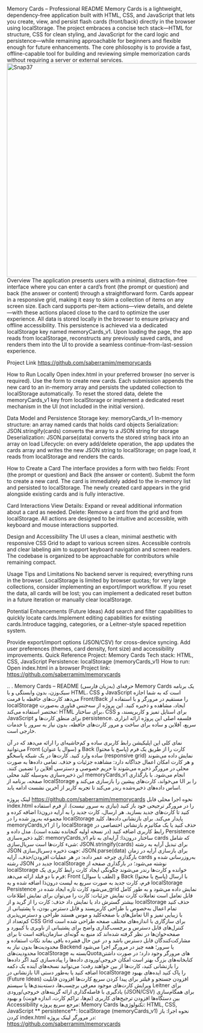 Memory Cards – Professional README 
Memory Cards is a lightweight, dependency-free application built with HTML, CSS, and JavaScript that lets you create, view, and persist flash cards (front/back) directly in the browser using localStorage. The project embraces a concise tech stack—HTML for structure, CSS for clean styling, and JavaScript for the card logic and persistence—while remaining approachable for beginners and flexible enough for future enhancements. The core philosophy is to provide a fast, offline-capable tool for building and reviewing simple memorization cards without requiring a server or external services.
<img width="770" height="567" alt="Snap37" src="https://github.com/user-attachments/assets/bb55eab3-8f5e-4a86-9b14-3c11aa9aa5b1" />
Overview
The application presents users with a minimal, distraction-free interface where you can enter a card’s front (the prompt or question) and back (the answer or content) through a straightforward form. Cards appear in a responsive grid, making it easy to skim a collection of items on any screen size. Each card supports per-item actions—view details, and delete—with these actions placed close to the card to optimize the user experience. All data is stored locally in the browser to ensure privacy and offline accessibility. This persistence is achieved via a dedicated localStorage key named memoryCards_v1. Upon loading the page, the app reads from localStorage, reconstructs any previously saved cards, and renders them into the UI to provide a seamless continue-from-last-session experience.

Project Link
https://github.com/saberramim/memorycards

How to Run Locally
Open index.html in your preferred browser (no server is required). Use the form to create new cards. Each submission appends the new card to an in-memory array and persists the updated collection to localStorage automatically.
To reset the stored data, delete the memoryCards_v1 key from localStorage or implement a dedicated reset mechanism in the UI (not included in the initial version).

Data Model and Persistence
Storage key: memoryCards_v1
In-memory structure: an array named cards that holds card objects
Serialization: JSON.stringify(cards) converts the array to a JSON string for storage
Deserialization: JSON.parse(data) converts the stored string back into an array on load
Lifecycle: on every add/delete operation, the app updates the cards array and writes the new JSON string to localStorage; on page load, it reads from localStorage and renders the cards.


How to Create a Card
The interface provides a form with two fields: Front (the prompt or question) and Back (the answer or content). Submit the form to create a new card. The card is immediately added to the in-memory list and persisted to localStorage. The newly created card appears in the grid alongside existing cards and is fully interactive.

Card Interactions
View Details: Expand or reveal additional information about a card as needed.
Delete: Remove a card from the grid and from localStorage.
All actions are designed to be intuitive and accessible, with keyboard and mouse interactions supported.

Design and Accessibility
The UI uses a clean, minimal aesthetic with responsive CSS Grid to adapt to various screen sizes.
Accessible controls and clear labeling aim to support keyboard navigation and screen readers.
The codebase is organized to be approachable for contributors while remaining compact.

Usage Tips and Limitations
No backend server is required; everything runs in the browser. LocalStorage is limited by browser quotas; for very large collections, consider implementing an export/import workflow. If you reset the data, all cards will be lost; you can implement a dedicated reset button in a future iteration or manually clear localStorage.

Potential Enhancements (Future Ideas)
Add search and filter capabilities to quickly locate cards.Implement editing capabilities for existing cards.Introduce tagging, categories, or a Leitner-style spaced repetition system.

Provide export/import options (JSON/CSV) for cross-device syncing.
Add user preferences (themes, card density, font size) and accessibility improvements.
Quick Reference
Project: Memory Cards
Tech stack: HTML, CSS, JavaScript
Persistence: localStorage (memoryCards_v1)
How to run: Open index.html in a browser
Project link: https://github.com/saberramim/memorycards

..
.
Memory Cards – README حرفه‌ای (به‌زبان فارسی)
Memory Cards یک برنامه سبک‌وزن، بدون وابستگی و با HTML، CSS و JavaScript است که به شما اجازه می‌دهد کارت‌های حافظه با فرمت Front/Back را مستقیم در مرورگر و با استفاده از localStorage ایجاد، مشاهده و ذخیره کنید. این پروژه از سه‌جنس فناوری به‌صورت مختصر استفاده می‌کند: HTML برای ساختار، CSS برای استایل تمیز و کاربرپسند، و JavaScript برای منطق کارت‌ها و persistence. فلسفه اصلی این پروژه ارائه ابزاری سریع، آفلاین و ساده برای ساخت و مرور کارت‌های حافظه، بدون نیاز به سرور یا خدمات خارجی است.

نمای کلی
این اپلیکیشن رابط کاربری ساده و کم‌حاشیه‌ای را ارائه می‌دهد که در آن می‌توانید Front (سوال یا عنوان) و Back (پاسخ یا محتوا) کارت را از طریق یک فرم ساده وارد کنید. کارت‌ها در یک شبکه پاسخگو (responsive grid) نمایش داده می‌شوند و هر کارت امکان اعمال جداگانه دارد: مشاهده جزئیات و حذف. تمامی داده‌ها به صورت محلی در مرورگر ذخیره می‌شوند تا حریم خصوصی و دسترسی آفلاین را تضمین کنند. این ذخیره‌سازی به‌وسیله کلید محلی memoryCards_v1 انجام می‌شود. با بارگذاری صفحه، برنامه از localStorage می‌خواند، کارت‌های پیشین را بازسازی می‌کند و UI را بر اساس داده‌های ذخیره‌شده رندر می‌کند تا تجربه کاربر از آخرین نشست ادامه یابد.

لینک پروژه
https://github.com/saberramim/memorycards
نحوه اجرا محلی
فایل index.html را در مرورگر ترجیحی خود باز کنید (نیازی به سرور نیست).
از فرم استفاده کنید تا کارت‌های جدید بسازید. هر ارسال، کارت جدید را به آرایه درون‌ذا اضافه کرده و مجموعه به‌روز شده را در localStorage پایدار می‌کند.
برای بازنشانی داده‌ها، کلید memoryCards_v1 را از localStorage حذف کنید یا یک مکانیزم بازنشانی اختصاصی در رابط کاربری اضافه کنید (در نسخه اولیه گنجانده نشده است).
مدل داده و Persistence
کلید ذخیره‌سازی: memoryCards_v1
ساختار درون‌ذا: آرایه‌ای به نام cards که شامل شیء کارت‌ها است
سریال‌سازی: JSON.stringify(cards) برای تبدیل آرایه به رشته JSON جهت ذخیره
دِسریال‌سازی: JSON.parse(data) برای بازسازی آرایه در زمان بارگذاری
چرخه عمر داده: در هر عملیات افزودن/حذف، آرایه cards به‌روزرسانی شده و رشته JSON جدید در localStorage نوشته می‌شود؛ در بارگذاری صفحه از localStorage خوانده و کارت‌ها رندر می‌شوند
چگونگی ایجاد کارت
رابط کاربری یک فرم با دو فیلد ارائه می‌دهد: Front (لطف یا سوال) و Back (پاسخ یا محتوا)
با ارسال فرم، کارت جدید به صورت سریع به لیست درون‌ذا اضافه شده و به localStorage Persistence می‌شود
کارت تازه ایجاد شده در_grid نمایش داده می‌شود و به طور کامل قابل تعامل است
تعاملات کارت
نمایش جزئیات: کارت را می‌توان برای نمایش اطلاعات بیشتر گسترش داد یا نمایش داد
حذف: کارت را از گرید و از localStorage حذف کنید
تمام اعمال به‌خصوص با طراحی کاربرپسند و قابل دسترس بودن، با پشتیبانی از تعامل‌های با صفحه‌کلید و موس هستند
طراحی و دسترس‌پذیری
UI با زیبایی تمیز و کم‌تعداد از CSS Grid برای سازگاری با اندازه‌های مختلف صفحه طراحی شده است
کنترل‌های قابل دسترس و برچسب‌گذاری واضح برای پشتیبانی از ناوبری با کیبورد و صفحه‌خوان‌ها در نظر گرفته شده‌اند
کد منبع به گونه‌ای سازمان‌یافته است تا برای مشارکت‌کنندگان قابل دسترس باشد و در عین حال فشرده باقی بماند
نکات استفاده و محدودیت‌ها
بدون نیاز به Backend یا سرور؛ همه چیز در مرورگر اجرا می‌شود
محدودیت‌های localStorage بسته بهQuotaهای مرورگر وجود دارد؛ در صورت داشتن کتابخانه‌های بزرگ بهتر است امکان خروجی/ورودی داده‌ها را پیاده‌سازی کنید
اگر داده‌ها را بازنشانی کنید، کارت‌ها از بین خواهند رفت؛ می‌توانید نسخه‌های آینده یک دکمه بازنشانی در UI اضافه کنید یا به‌طور دستی localStorage را پاک کنید
ایده‌های بهبود (Future Ideas)
افزودن جستجو و فیلتر برای پیدا کردن سریع کارت‌ها
افزودن قابلیت ویرایش کارت‌های موجود
معرفی برچسب‌ها، دسته‌بندی‌ها یا سیستم Leitner برای یادگیری با فاصله‌گذاری
ارائه گزینه‌های خروجی/ورودی (JSON/CSV) برای همگام‌سازی بین دستگاه‌ها
افزودن ترجیح‌های کاربری (تم‌ها، تراکم کارت، اندازه فونت) و بهبود Accessibility
مرجع سریع
پروژه: Memory Cards
تکنولوژی‌ها: HTML, CSS, JavaScript
** persistence**: localStorage (memoryCards_v1)
نحوه اجرا: باز کردن index.html در مرورگر
لینک پروژه: https://github.com/saberramim/memorycards

